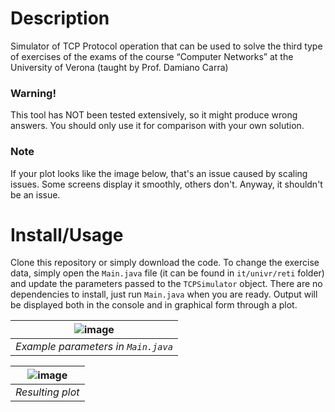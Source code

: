 # Description

Simulator of TCP Protocol operation that can be used to solve the third type of exercises of the exams of the course “Computer Networks” at the University of Verona (taught by Prof. Damiano Carra)

### Warning!
This tool has NOT been tested extensively, so it might produce wrong answers. You should only use it for comparison with your own solution.

### Note
If your plot looks like the image below, that's an issue caused by scaling issues. Some screens display it smoothly, others don't. Anyway, it shouldn't be an issue.

# Install/Usage

Clone this repository or simply download the code. To change the exercise data, simply open the `Main.java` file (it can be found in `it/univr/reti` folder) and update the parameters passed to the `TCPSimulator` object. There are no dependencies to install, just run `Main.java` when you are ready. Output will be displayed both in the console and in graphical form through a plot.

| ![image](https://github.com/user-attachments/assets/4febf95e-2cd3-420f-94fc-465d6c7f35ab) |
|:--:|
| *Example parameters in `Main.java`* |

| ![image](https://github.com/user-attachments/assets/cb89f1b9-ada4-4a71-a823-013f3a4c8089) |
|:--:|
| *Resulting plot* |
